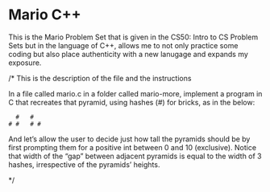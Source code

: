 # Mario C++
This is the Mario Problem Set that is given in the CS50: Intro to CS Problem Sets but in the language of C++, allows me to not only practice some coding but also place authenticity with a new lanugage and expands my exposure. 


/*
This is the description of the file and the instructions

In a file called mario.c in a folder called mario-more, implement a program in C that recreates that pyramid, using hashes (#) for bricks, as in the below:

      #   #
    # #   # #

And let’s allow the user to decide just how tall the pyramids should be by first prompting them for a positive int between 0 and 10 (exclusive).
Notice that width of the “gap” between adjacent pyramids is equal to the width of 3 hashes, irrespective of the pyramids’ heights.

*/
